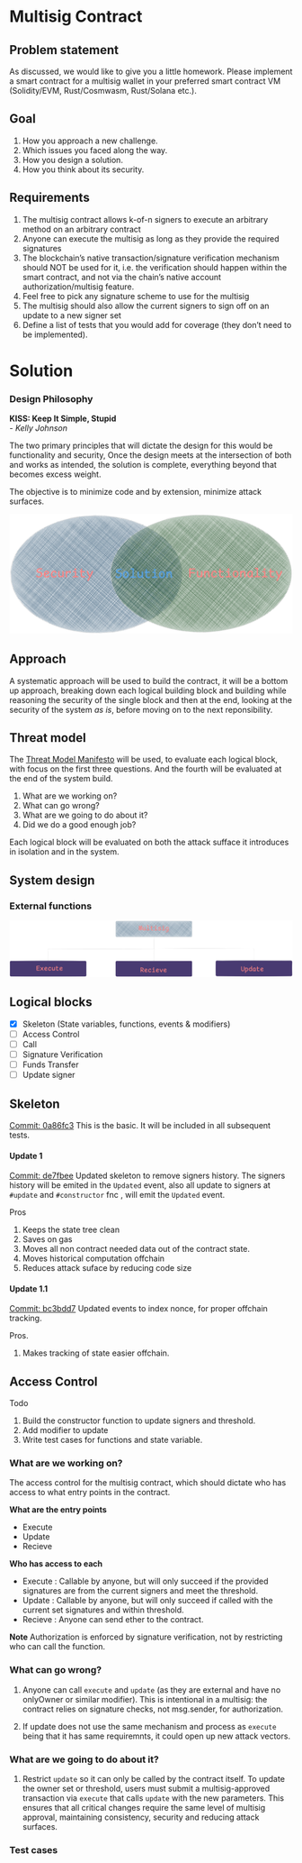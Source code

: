 # Multisig Contract

## Problem statement
As discussed, we would like to give you a little homework. Please implement a smart contract for
a multisig wallet in your preferred smart contract VM (Solidity/EVM, Rust/Cosmwasm, Rust/Solana
etc.).

## Goal 
 1. How you approach a new challenge.
 2. Which issues you faced along the way.
 3. How you design a solution.
 4. How you think about its security.
  

## Requirements 
1. The multisig contract allows k-of-n signers to execute an arbitrary method on an arbitrary contract
2. Anyone can execute the multisig as long as they provide the required signatures
3. The blockchain’s native transaction/signature verification mechanism should NOT be used for it,
i.e. the verification should happen within the smart contract, and not via the chain’s native account
authorization/multisig feature.
4. Feel free to pick any signature scheme to use for the multisig
5. The multisig should also allow the current signers to sign off on an update to a new signer set
6. Define a list of tests that you would add for coverage (they don’t need to be implemented).


# Solution 
### Design Philosophy 
**KISS: Keep It Simple, Stupid** </br>
  *- Kelly Johnson* 

The two primary principles that will dictate the design for this would be functionality and security, Once the design meets at the intersection of both and works as intended, the solution is complete, everything beyond that becomes excess weight. 

The objective is to minimize code and by extension, minimize attack surfaces. 

![KISS Design Philosophy: Intersection of Functionality and Security](media/sol.png)

## Approach
A systematic approach will be used to build the contract, it will be a bottom up approach, breaking down each logical building block and building while reasoning the security of the single block and then at the end, looking at the security of the system *as is*, before moving on to the next reponsibility. 

## Threat model 

The [Threat Model Manifesto](https://www.threatmodelingmanifesto.org/) will be used, to evaluate each logical block, with focus on the first three questions. And the fourth will be evaluated at the end of the system build.
1. What are we working on?
2. What can go wrong?
3. What are we going to do about it?
4. Did we do a good enough job?

Each logical block will be evaluated on both the attack sufface it introduces in isolation and in the system. 


## System design 
### External functions
![The system design from ext functions view](media/system.png)

## Logical blocks
- [x] Skeleton (State variables, functions, events & modifiers)
- [ ] Access Control
- [ ] Call 
- [ ] Signature Verification
- [ ] Funds Transfer
- [ ] Update signer

## Skeleton 
[Commit: 0a86fc3](https://github.com/0xffchain/multisig-contract/commit/0a86fc3c90452af305da7d796ef243de64be364a) This is the basic. It will be included in all subsequent tests. 


#### Update 1
[Commit: de7fbee](https://github.com/0xffchain/multisig-contract/commit/de7fbee5b1aa8d45207a4d717ebf9e35059bae43)
Updated skeleton to remove signers history. The signers history will be emited in the `Updated` event,
also all update to signers at `#update` and `#constructor` fnc , will emit the `Updated` event. 

Pros
1. Keeps the state tree clean 
2. Saves on gas
3. Moves all non contract needed data out of the contract state. 
4. Moves historical computation offchain
5. Reduces attack suface by reducing code size

#### Update 1.1

[Commit: bc3bdd7](https://github.com/0xffchain/multisig-contract/commit/bc3bdd7031d566476ade1743152c6e5f25ed112f) Updated events to index nonce, for proper offchain tracking.

Pros. 
1. Makes tracking of state easier offchain. 


## Access Control

Todo
1. Build the constructor function to update signers and threshold.
2. Add modifier to update
3. Write test cases for functions and state variable. 
   
### What are we working on?
The access control for the multisig contract, which should dictate who has access to what  entry points in the contract. 

 **What are the entry points**
 - Execute
 - Update
 - Recieve
  
**Who has access to each**
 - Execute : Callable by anyone, but will only succeed if the provided signatures are from the current signers and meet the threshold. 
 - Update : Callable by anyone, but will only succeed if called with the current set signatures and within threshold.
 - Recieve : Anyone can send ether to the contract.

**Note**
Authorization is enforced by signature verification, not by restricting who can call the function.

### What can go wrong? 

1. Anyone can call `execute` and `update` (as they are external and have no onlyOwner or similar modifier).
This is intentional in a multisig: the contract relies on signature checks, not msg.sender, for authorization.

2. If update does not use the same mechanism and process as `execute` being that it has same requiremnts, it could open up new attack vectors.  

### What are we going to do about it?

1. Restrict `update` so it can only be called by the contract itself. To update the owner set or threshold, users must submit a multisig-approved transaction via `execute` that calls `update` with the new parameters. This ensures that all critical changes require the same level of multisig approval, maintaining consistency, security and reducing attack surfaces. 

### Test cases